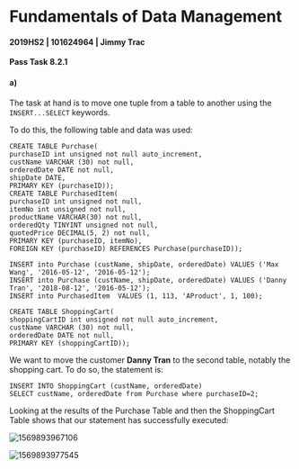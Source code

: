 # Fundamentals of Data Management

#### 2019HS2 |  101624964 | Jimmy Trac 

**Pass Task 8.2.1**

#### a)

The task at hand is to move one tuple from a table to another using the `INSERT...SELECT` keywords.

To do this, the following table and data was used:

```mysql
CREATE TABLE Purchase(
purchaseID int unsigned not null auto_increment,
custName VARCHAR (30) not null,
orderedDate DATE not null,
shipDate DATE,
PRIMARY KEY (purchaseID));
CREATE TABLE PurchasedItem(
purchaseID int unsigned not null,
itemNo int unsigned not null,
productName VARCHAR(30) not null,
orderedQty TINYINT unsigned not null,
quotedPrice DECIMAL(5, 2) not null,
PRIMARY KEY (purchaseID, itemNo),
FOREIGN KEY (purchaseID) REFERENCES Purchase(purchaseID));

INSERT into Purchase (custName, shipDate, orderedDate) VALUES ('Max Wang', '2016-05-12', '2016-05-12');
INSERT into Purchase (custName, shipDate, orderedDate) VALUES ('Danny Tran', '2018-08-12', '2016-05-12');
INSERT into PurchasedItem  VALUES (1, 113, 'AProduct', 1, 100);

CREATE TABLE ShoppingCart(
shoppingCartID int unsigned not null auto_increment,
custName VARCHAR (30) not null,
orderedDate DATE not null,
PRIMARY KEY (shoppingCartID));
```

We want to move the customer **Danny Tran** to the second table, notably the shopping cart. To do so, the statement is:

```mysql
INSERT INTO ShoppingCart (custName, orderedDate)
SELECT custName, orderedDate from Purchase where purchaseID=2;
```

Looking at the results of the Purchase Table and then the ShoppingCart Table shows that our statement has successfully executed:



![1569893967106](F:\repos\fundamentals-of-data-management\pt8.2.1c\pt8.2.1c.assets\1569893967106.png)

![1569893977545](F:\repos\fundamentals-of-data-management\pt8.2.1c\pt8.2.1c.assets\1569893977545.png)


